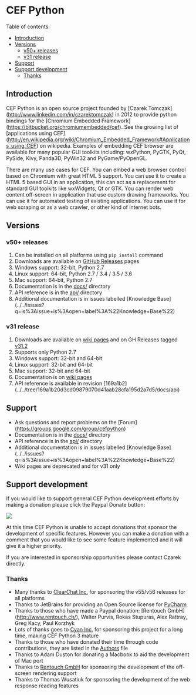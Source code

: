 # CEF Python

Table of contents:
* [Introduction](#introduction)
* [Versions](#versions)
  * [v50+ releases](#v50-releases)
  * [v31 release](#v31-release)
* [Support](#support)
* [Support development](#support-development)
  * [Thanks](#thanks)


## Introduction

CEF Python is an open source project founded by [Czarek Tomczak]
(http://www.linkedin.com/in/czarektomczak)
in 2012 to provide python bindings for the [Chromium Embedded Framework]
(https://bitbucket.org/chromiumembedded/cef).
See the growing list of [applications using CEF]
(http://en.wikipedia.org/wiki/Chromium_Embedded_Framework#Applications_using_CEF)
on wikipedia. Examples of embedding CEF browser are available for many
popular GUI toolkits including: wxPython, PyGTK, PyQt, PySide, Kivy,
Panda3D, PyWin32 and PyGame/PyOpenGL.

There are many use cases for CEF. You can embed a web browser control
based on Chromium with great HTML 5 support. You can use it to create
a HTML 5 based GUI in an application, this can act as a replacement for
standard GUI toolkits like wxWidgets, Qt or GTK. You can render web
content off-screen in application that use custom drawing frameworks.
You can use it for automated testing of existing applications. You can
use it for web scraping or as a web crawler, or other kind of internet
bots.


## Versions

### v50+ releases

1. Can be installed on all platforms using `pip install` command
2. Downloads are available on [GitHub Releases](../../releases) pages
2. Windows support: 32-bit, Python 2.7
3. Linux support: 64-bit, Python 2.7 / 3.4 / 3.5 / 3.6
4. Mac support: 64-bit, Python 2.7
5. Documentation is in the [docs/](docs) directory
6. API reference is in the [api/](api) directory
7. Additional documentation is in issues labelled [Knowledge Base]
   (../../issues?q=is%3Aissue+is%3Aopen+label%3A%22Knowledge+Base%22)

### v31 release

1. Downloads are available on [wiki pages](../../wiki#downloads)
   and on GH Releases tagged [v31.2](../../releases/tag/v31.2)
2. Supports only Python 2.7
3. Windows support: 32-bit and 64-bit
4. Linux support: 32-bit and 64-bit
5. Mac support: 32-bit and 64-bit
6. Documentation is on [wiki pages](../../wiki)
7. API reference is available in revision [169a1b2]
   (../../tree/169a1b20d3cd09879070d41aab28cfa195d2a7d5/docs/api)


## Support

- Ask questions and report problems on the [Forum]
  (https://groups.google.com/group/cefpython)
- Documentation is in the [docs/](docs) directory
- API reference is in the [api/](api) directory
- Additional documentation is in issues labelled [Knowledge Base]
  (../../issues?q=is%3Aissue+is%3Aopen+label%3A%22Knowledge+Base%22)
- Wiki pages are deprecated and for v31 only


## Support development

If you would like to support general CEF Python development efforts
by making a donation please click the Paypal Donate button:

<a href='https://www.paypal.com/cgi-bin/webscr?cmd=_s-xclick&hosted_button_id=V7LU7PD4N4GGG'>
<img src='https://raw.githubusercontent.com/wiki/cztomczak/cefpython/images/donate.gif' />
</a>

At this time CEF Python is unable to accept donations that sponsor the
development of specific features. However you can make a donation with
a comment that you would like to see some feature implemented and it will
give it a higher priority.

If you are interested in sponsorship opportunities please contact Czarek
directly.

### Thanks

* Many thanks to [ClearChat Inc.](https://clearchat.com) for sponsoring
  the v55/v56 releases for all platforms
* Thanks to JetBrains for providing an Open Source license for
  [PyCharm](https://www.jetbrains.com/pycharm/)
* Thanks to those who have made a Paypal donation: [Rentouch GmbH]
  (http://www.rentouch.ch/), Walter Purvis, Rokas Stupuras, Alex Rattray,
  Greg Kacy, Paul Korzhyk
* Lots of thanks goes to [Cyan Inc.](http://www.blueplanet.com/) for
  sponsoring this project for a long time, making CEF Python 3 mature
* Thanks to those who have donated their time through code contributions,
  they are listed in the [Authors](Authors) file
* Thanks to Adam Duston for donating a Macbook to aid the development
  of Mac port
* Thanks to [Rentouch GmbH](http://www.rentouch.ch/) for sponsoring the
  development of the off-screen rendering support
* Thanks to Thomas Wusatiuk for sponsoring the development of the web
  response reading features
